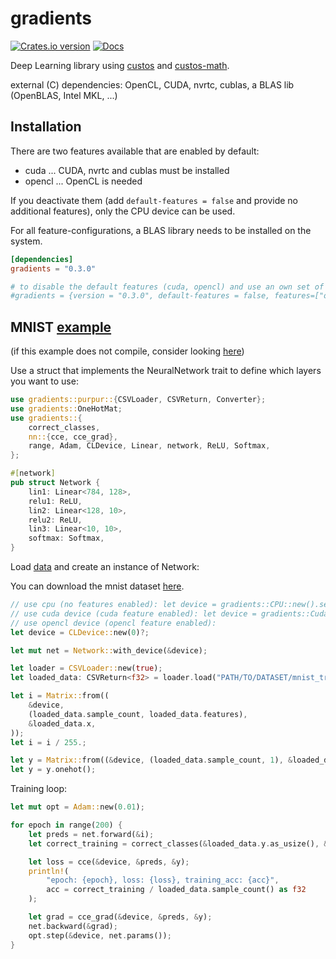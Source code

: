 # gradients

[![Crates.io version](https://img.shields.io/crates/v/gradients.svg)](https://crates.io/crates/gradients)
[![Docs](https://docs.rs/gradients/badge.svg?version=0.3.0)](https://docs.rs/gradients/0.3.0/gradients/)

Deep Learning library using [custos] and [custos-math].

external (C) dependencies: OpenCL, CUDA, nvrtc, cublas, a BLAS lib (OpenBLAS, Intel MKL, ...)

[custos]: https://github.com/elftausend/custos
[custos-math]: https://github.com/elftausend/custos-math

## Installation

There are two features available that are enabled by default:
- cuda ... CUDA, nvrtc and cublas must be installed
- opencl ... OpenCL is needed

If you deactivate them (add `default-features = false` and provide no additional features), only the CPU device can be used.

For all feature-configurations, a BLAS library needs to be installed on the system.

```toml
[dependencies]
gradients = "0.3.0"

# to disable the default features (cuda, opencl) and use an own set of features:
#gradients = {version = "0.3.0", default-features = false, features=["opencl"]}
```

## MNIST [example] 

(if this example does not compile, consider looking [here](https://github.com/elftausend/gradients/blob/main/gradients/examples/mnist.rs))

[example]: https://github.com/elftausend/gradients/blob/main/gradients/examples/mnist.rs
Use a struct that implements the NeuralNetwork trait to define which layers you want to use:

```rust
use gradients::purpur::{CSVLoader, CSVReturn, Converter};
use gradients::OneHotMat;
use gradients::{
    correct_classes,
    nn::{cce, cce_grad},
    range, Adam, CLDevice, Linear, network, ReLU, Softmax,
};

#[network]
pub struct Network {
    lin1: Linear<784, 128>,
    relu1: ReLU,
    lin2: Linear<128, 10>,
    relu2: ReLU,
    lin3: Linear<10, 10>,
    softmax: Softmax,
}
```
Load [data] and create an instance of Network:

You can download the mnist dataset [here](https://www.kaggle.com/datasets/oddrationale/mnist-in-csv).

[data]: https://www.kaggle.com/datasets/oddrationale/mnist-in-csv

```rust
// use cpu (no features enabled): let device = gradients::CPU::new().select();
// use cuda device (cuda feature enabled): let device = gradients::CudaDevice::new(0).unwrap().select();
// use opencl device (opencl feature enabled):
let device = CLDevice::new(0)?;

let mut net = Network::with_device(&device);

let loader = CSVLoader::new(true);
let loaded_data: CSVReturn<f32> = loader.load("PATH/TO/DATASET/mnist_train.csv")?;

let i = Matrix::from((
    &device,
    (loaded_data.sample_count, loaded_data.features),
    &loaded_data.x,
));
let i = i / 255.;

let y = Matrix::from((&device, (loaded_data.sample_count, 1), &loaded_data.y));
let y = y.onehot();
```

Training loop:

```rust
let mut opt = Adam::new(0.01);

for epoch in range(200) {
    let preds = net.forward(&i);
    let correct_training = correct_classes(&loaded_data.y.as_usize(), &preds) as f32;

    let loss = cce(&device, &preds, &y);
    println!(
        "epoch: {epoch}, loss: {loss}, training_acc: {acc}",
        acc = correct_training / loaded_data.sample_count() as f32
    );

    let grad = cce_grad(&device, &preds, &y);
    net.backward(&grad);
    opt.step(&device, net.params());
}
```

